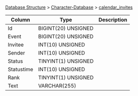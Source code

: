 [Database Structure](Database-Structure) > [Character-Database](Character-Database) > [calendar_invites](calendar_invites)

Column | Type | Description
--- | --- | ---
Id | BIGINT(20) UNSIGNED | 
Event | BIGINT(20) UNSIGNED | 
Invitee | INT(10) UNSIGNED | 
Sender | INT(10) UNSIGNED | 
Status | TINYINT(1) UNSIGNED | 
Statustime | INT(10) UNSIGNED | 
Rank | TINYINT(1) UNSIGNED | 
Text | VARCHAR(255) | 

